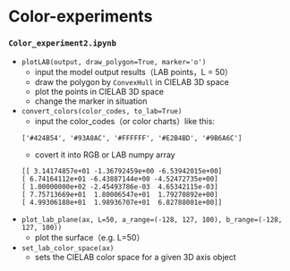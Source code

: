 # Color-experiments
### `Color_experiment2.ipynb` 
* `plotLAB(output, draw_polygon=True, marker='o')`
    * input the model output results（LAB points，L = 50）
    * draw the polygon by `ConvexHull` in CIELAB 3D space
    * plot the points in CIELAB 3D space
    * change the marker in situation
* `convert_colors(color_codes, to_lab=True)`
    * input the color_codes（or color charts）like this:
    ```
    ['#424B54', '#93A8AC', '#FFFFFF', '#E2B4BD', '#9B6A6C']
    ```
    * covert it into RGB or LAB numpy array
    ```
    [[ 3.14174857e+01 -1.36792459e+00 -6.53942015e+00]
    [ 6.74164112e+01 -6.43887144e+00 -4.52472735e+00]
    [ 1.00000000e+02 -2.45493786e-03  4.65342115e-03]
    [ 7.75713669e+01  1.80006547e+01  1.79270892e+00]
    [ 4.99306188e+01  1.98936707e+01  6.82788001e+00]]
    ```
* `plot_lab_plane(ax, L=50, a_range=(-128, 127, 100), b_range=(-128, 127, 100))`
    * plot the surface（e.g. L=50）
* `set_lab_color_space(ax)`
    * sets the CIELAB color space for a given 3D axis object
    
